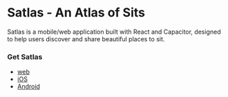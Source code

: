 # Satlas - An Atlas of Sits

Satlas is a mobile/web application built with React and Capacitor, designed to help users discover and share beautiful places to sit.

### Get Satlas

- [web](https://satlas.earth)
- [iOS]()
- [Android]()